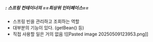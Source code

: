 ##### : 스프링 컨테이너의 ==최상위 인터페이스==
- 스프링 빈을 관리하고 조회하는 역할 
- 대부분의 기능이 있다. (getBean() 등) 
- 직접 사용할 일은 거의 없음
![[Pasted image 20250509123953.png]]